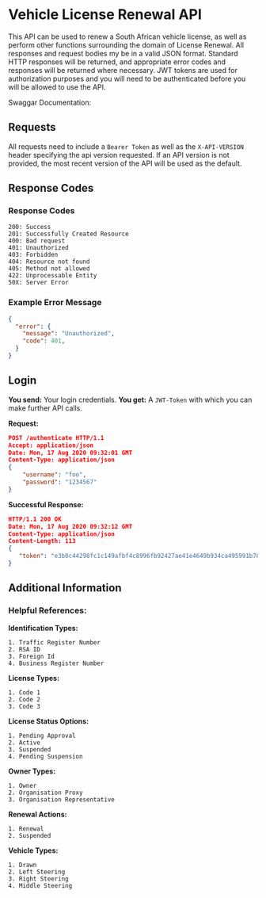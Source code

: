 # Vehicle License Renewal API
This API can be used to renew a South African vehicle license, as well as perform other functions surrounding the domain of License Renewal. All responses and request bodies my be in a valid JSON format. Standard HTTP responses will be returned, and appropriate error codes and responses will be returned where necessary. JWT tokens are used for authorization purposes and you will need to be authenticated before you will be allowed to use the API.

Swaggar Documentation:

## Requests
All requests need to include a `Bearer Token` as well as the `X-API-VERSION` header specifying the api version requested. If an API version is not provided, the most recent version of the API will be used as the default.

## Response Codes 
### Response Codes
```
200: Success
201: Successfully Created Resource
400: Bad request
401: Unauthorized
403: Forbidden
404: Resource not found
405: Method not allowed
422: Unprocessable Entity 
50X: Server Error
```
### Example Error Message
```json
{
  "error": {
    "message": "Unauthorized",
    "code": 401,
  }
}
```

## Login
**You send:**  Your  login credentials.
**You get:** A `JWT-Token` with which you can make further API calls.

**Request:**
```json
POST /authenticate HTTP/1.1
Accept: application/json
Date: Mon, 17 Aug 2020 09:32:01 GMT
Content-Type: application/json
{
    "username": "foo",
    "password": "1234567" 
}
```
**Successful Response:**
```json
HTTP/1.1 200 OK
Date: Mon, 17 Aug 2020 09:32:12 GMT
Content-Type: application/json
Content-Length: 113
{
   "token": "e3b0c44298fc1c149afbf4c8996fb92427ae41e4649b934ca495991b7852b855"
}
```

## Additional Information
### Helpful References:

**Identification Types:**
```
1. Traffic Register Number
2. RSA ID
3. Foreign Id
4. Business Register Number
```

**License Types:**   
```
1. Code 1
2. Code 2
3. Code 3
```

**License Status Options:**
```
1. Pending Approval
2. Active
3. Suspended
4. Pending Suspension
```

**Owner Types:**
```
1. Owner
2. Organisation Proxy
3. Organisation Representative
```

**Renewal Actions:**
```
1. Renewal
2. Suspended
```

**Vehicle Types:**
```
1. Drawn
2. Left Steering
3. Right Steering
4. Middle Steering
```


